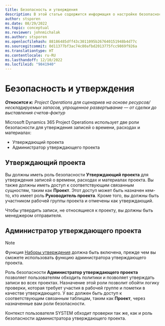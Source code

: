 ```yaml
---
title: Безопасность и утверждения
description: В этой статье содержится информация о настройке безопасности для работы с утверждениями в Microsoft Dynamics 365 Project Operations.
author: stsporen
ms.date: 08/29/2022
ms.topic: conceptual
ms.reviewer: johnmichalak
ms.author: stsporen
ms.openlocfilehash: 88186485dff43c3011095b267640151948b4d77c
ms.sourcegitcommit: 0d11377bf3ac74c80afbd2013775fcc9869f926a
ms.translationtype: HT
ms.contentlocale: ru-RU
ms.lasthandoff: 12/10/2022
ms.locfileid: "9841940"
---
```

# <a name="security-and-approvals"></a>Безопасность и утверждения

_**Относится к:** Project Operations для сценариев на основе ресурсов/нескладируемых запасов, упрощенное развертывание — от сделки до выставления счетов-фактур_

Microsoft Dynamics 365 Project Operations использует две роли безопасности для утверждения записей о времени, расходах и материалах:

- Утверждающий проекта
- Администратор утверждающего проекта

## <a name="project-approver"></a>Утверждающий проекта

Вы должны иметь роль безопасности **Утверждающий проекта** для утверждения записей о времени, расходах и материалах проекта. Вы также должны иметь доступ к соответствующим связанным сущностям, таким как **Проект**. Этот доступ может быть назначен кем-то, кто имеет роль **Руководитель проекта**. Кроме того, вы должны быть участником рабочей группы проекта и отмечены как утверждающий.

Чтобы утвердить записи, не относящиеся к проекту, вы должны быть менеджером отправителя.

## <a name="project-approver-admin"></a>Администратор утверждающего проекта

> [!NOTE]
> Функция [Наборы утверждения](approval-sets.md) должна быть включена, прежде чем вы сможете использовать функцию администратора утверждающего проекта.

Роль безопасности **Администратор утверждающего проекта** позволяет пользователям обходить политики и позволяет утверждать записи во всех проектах. Назначение этой роли позволит обойти логику проверки, которая требует участия в рабочей группе и пометки в качестве утверждающего. У вас должен быть доступ к соответствующим связанным таблицам, таким как **Проект**, через назначенные вам роли безопасности.

Контекст пользователя SYSTEM обходит проверки так же, как и роль безопасности администратора утверждающего проекта.
